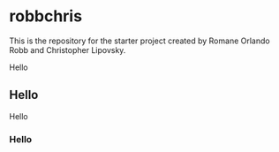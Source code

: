 # robbchris
This is the repository for the starter project created by Romane Orlando Robb and Christopher Lipovsky.

Hello

## Hello

Hello

### Hello
